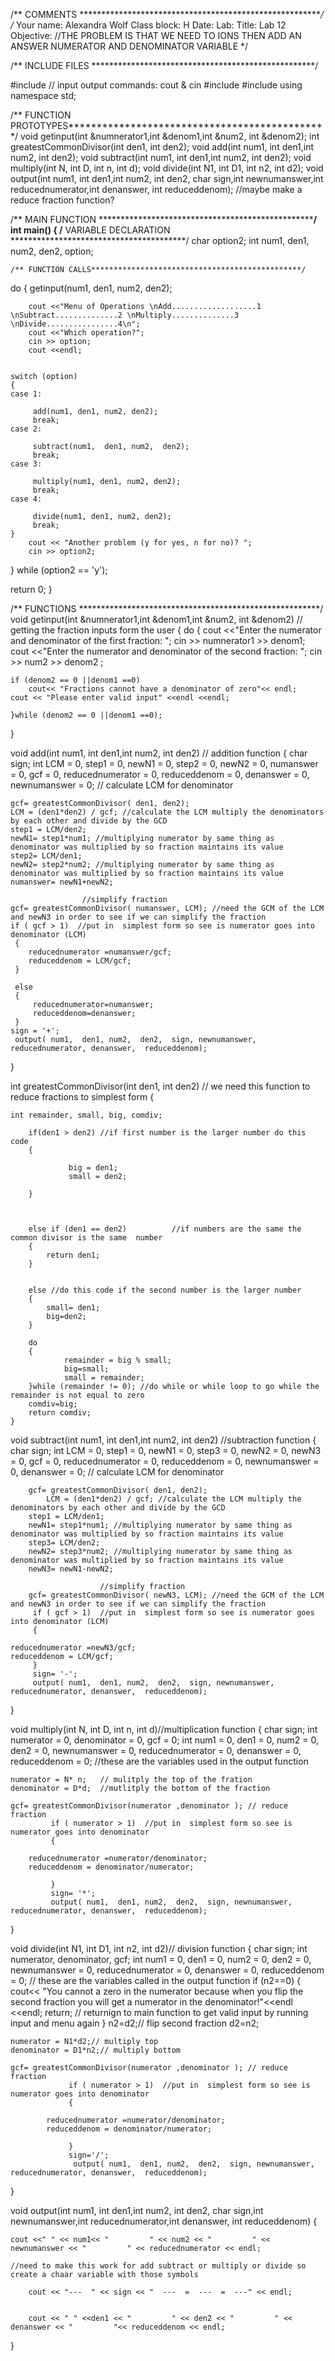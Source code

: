 /** COMMENTS ********************************************************/
/*	Your name: Alexandra Wolf
	Class block: 	H			Date:
	Lab:
	Title: Lab 12
	Objective:  //THE PROBLEM IS THAT WE NEED TO IONS THEN ADD AN ANSWER NUMERATOR AND DENOMINATOR VARIABLE
*/

/** INCLUDE FILES ***************************************************/

#include <iostream>	//	input output commands:	cout & cin
#include <iomanip>
#include <cmath>
using namespace std;

/** FUNCTION PROTOTYPES**********************************************/
void getinput(int &numnerator1,int &denom1,int &num2, int &denom2);
int greatestCommonDivisor(int den1, int den2);
void add(int num1, int den1,int num2, int den2);
void subtract(int num1, int den1,int num2, int den2);
void multiply(int N, int D, int n, int d);
void divide(int N1, int D1, int n2, int d2);
void output(int num1, int den1,int num2, int den2, char sign,int newnumanswer,int reducednumerator,int denanswer, int reduceddenom);
//maybe make a reduce fraction function?

/** MAIN FUNCTION ***************************************************/
int main()
{
	/** VARIABLE DECLARATION ****************************************/
char option2;
int num1, den1, num2, den2, option;


	/** FUNCTION CALLS***********************************************/
do
{
	 getinput(num1, den1, num2, den2);

		cout <<"Menu of Operations \nAdd...................1 \nSubtract..............2 \nMultiply..............3 \nDivide................4\n";
		cout <<"Which operation?";
		cin >> option;
		cout <<endl;


	switch (option)
	{
	case 1:

		 add(num1, den1, num2, den2);
		 break;
	case 2:

		 subtract(num1,  den1, num2,  den2);
		 break;
	case 3:

		 multiply(num1, den1, num2, den2);
		 break;
	case 4:

		 divide(num1, den1, num2, den2);
		 break;
	}
		cout << "Another problem (y for yes, n for no)? ";
		cin >> option2;

} while (option2 == 'y');

return 0;
}





/** FUNCTIONS *******************************************************/
void getinput(int &numnerator1,int &denom1,int &num2, int &denom2)  // getting the fraction inputs form the user
{
	do
	{
	cout <<"Enter the numerator and denominator of the first fraction: ";
	cin >> numnerator1 >> denom1;
	cout <<"Enter the numerator and denominator of the second fraction: ";
	cin >> num2 >> denom2 ;

	if (denom2 == 0 ||denom1 ==0)
		cout<< "Fractions cannot have a denominator of zero"<< endl;
	cout << "Please enter valid input" <<endl <<endl;

	}while (denom2 == 0 ||denom1 ==0);

}

void add(int num1, int den1,int num2, int den2) // addition function
{
char sign;
	int LCM = 0, step1 = 0, newN1 = 0, step2 = 0, newN2 = 0, numanswer = 0, gcf = 0, reducednumerator = 0, reduceddenom = 0, denanswer = 0, newnumanswer = 0;
							// calculate LCM for denominator

	gcf= greatestCommonDivisor( den1, den2);
	LCM = (den1*den2) / gcf; //calculate the LCM multiply the denominators by each other and divide by the GCD
	step1 = LCM/den2;
	newN1= step1*num1; //multiplying numerator by same thing as denominator was multiplied by so fraction maintains its value
	step2= LCM/den1;
	newN2= step2*num2; //multiplying numerator by same thing as denominator was multiplied by so fraction maintains its value
	numanswer= newN1+newN2;

					//simplify fraction
	gcf= greatestCommonDivisor( numanswer, LCM); //need the GCM of the LCM and newN3 in order to see if we can simplify the fraction
	if ( gcf > 1)  //put in  simplest form so see is numerator goes into denominator (LCM)
	 {
		reducednumerator =numanswer/gcf;
		reduceddenom = LCM/gcf;
	 }

	 else
	 {
		 reducednumerator=numanswer;
		 reduceddenom=denanswer;
	 }
	sign = '+';
	 output( num1,  den1, num2,  den2,  sign, newnumanswer, reducednumerator, denanswer,  reduceddenom);
}

int greatestCommonDivisor(int den1, int den2) // we need this function to reduce fractions to simplest form
	{

	int remainder, small, big, comdiv;

		if(den1 > den2) //if first number is the larger number do this code
		{

				 big = den1;
				 small = den2;

		}



		else if (den1 == den2)          //if numbers are the same the common divisor is the same  number
		{
			return den1;
		}


		else //do this code if the second number is the larger number
		{
			small= den1;
			big=den2;
		}

		do
		{
				remainder = big % small;
				big=small;
				small = remainder;
		}while (remainder != 0); //do while or while loop to go while the remainder is not equal to zero
		comdiv=big;
		return comdiv;
	}

void subtract(int num1, int den1,int num2, int den2) //subtraction function
{
char sign;
	int LCM = 0, step1 = 0, newN1 = 0, step3 = 0, newN2 = 0, newN3 = 0, gcf = 0, reducednumerator = 0, reduceddenom = 0, newnumanswer = 0, denanswer = 0;
								// calculate LCM for denominator

		gcf= greatestCommonDivisor( den1, den2);
			LCM = (den1*den2) / gcf; //calculate the LCM multiply the denominators by each other and divide by the GCD
		step1 = LCM/den1;
		newN1= step1*num1; //multiplying numerator by same thing as denominator was multiplied by so fraction maintains its value
		step3= LCM/den2;
		newN2= step3*num2; //multiplying numerator by same thing as denominator was multiplied by so fraction maintains its value
		newN3= newN1-newN2;

						//simplify fraction
		gcf= greatestCommonDivisor( newN3, LCM); //need the GCM of the LCM and newN3 in order to see if we can simplify the fraction
		 if ( gcf > 1)  //put in  simplest form so see is numerator goes into denominator (LCM)
		 {

	reducednumerator =newN3/gcf;
	reduceddenom = LCM/gcf;
		 }
		 sign= '-';
		 output( num1,  den1, num2,  den2,  sign, newnumanswer, reducednumerator, denanswer,  reduceddenom);
}

void multiply(int N, int D, int n, int d)//multiplication function
{
	char sign;
int numerator = 0, denominator = 0, gcf = 0;
int num1 = 0,  den1 = 0, num2 = 0,  den2 = 0, newnumanswer = 0, reducednumerator = 0, denanswer = 0, reduceddenom = 0; //these are the variables used in the output function

	numerator = N* n;	// mulitply the top of the fration
	denominator = D*d;	//mutlitply the bottom of the fraction

	gcf= greatestCommonDivisor(numerator ,denominator ); // reduce fraction
			 if ( numerator > 1)  //put in  simplest form so see is numerator goes into denominator
			 {

		reducednumerator =numerator/denominator;
		reduceddenom = denominator/numerator;

			 }
			 sign= '*';
			 output( num1,  den1, num2,  den2,  sign, newnumanswer, reducednumerator, denanswer,  reduceddenom);
}

void divide(int N1, int D1, int n2, int d2)// division function
{
	char sign;
	int numerator, denominator, gcf;
	int  num1 = 0,  den1 = 0, num2 = 0,  den2 = 0, newnumanswer = 0, reducednumerator = 0, denanswer = 0,  reduceddenom = 0; // these are the variables called in the output function
	if (n2==0)
	{
		cout<< "You cannot a zero in the numerator because when you flip the second fraction you will get a numerator in the denominator!"<<endl <<endl;
		return; // returnign to main function to get valid input by running input and menu again
	}
	n2=d2;// flip second fraction
	d2=n2;

	numerator = N1*d2;// multiply top
	denominator = D1*n2;// multiply bottom

	gcf= greatestCommonDivisor(numerator ,denominator ); // reduce fraction
				 if ( numerator > 1)  //put in  simplest form so see is numerator goes into denominator
				 {

			reducednumerator =numerator/denominator;
			reduceddenom = denominator/numerator;

				 }
				 sign='/';
				  output( num1,  den1, num2,  den2,  sign, newnumanswer, reducednumerator, denanswer,  reduceddenom);
}

void output(int num1, int den1,int num2, int den2, char sign,int newnumanswer,int reducednumerator,int denanswer, int reduceddenom)
{


	cout <<" " << num1<< "         " << num2 << "         " << newnumanswer << "         " << reducednumerator << endl;

	//need to make this work for add subtract or multiply or divide so create a chaar variable with those symbols

		cout << "---  " << sign << "  ---  =  ---  =  ---" << endl;


		cout << " " <<den1 << "         " << den2 << "         " << denanswer << "         "<< reduceddenom << endl;

}
